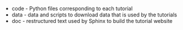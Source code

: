 - code - Python files corresponding to each tutorial
- data - data and scripts to download data that is used by the tutorials
- doc  - restructured text used by Sphinx to build the tutorial website